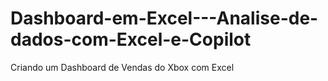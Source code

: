 # Dashboard-em-Excel---Analise-de-dados-com-Excel-e-Copilot
Criando um Dashboard de Vendas do Xbox com Excel
